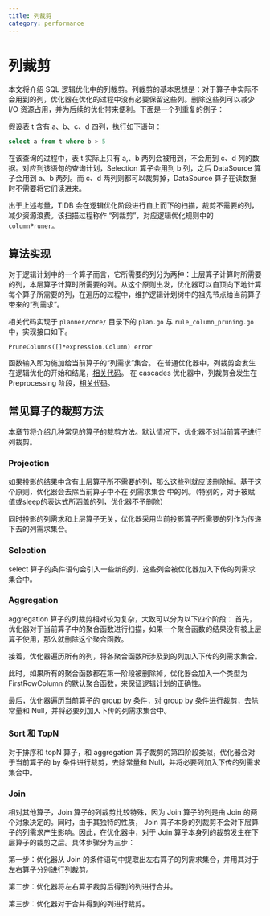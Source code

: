 ```yaml
---
title: 列裁剪
category: performance
---
```


# 列裁剪

本文将介绍 SQL 逻辑优化中的列裁剪。列裁剪的基本思想是：对于算子中实际不会用到的列，优化器在优化的过程中没有必要保留这些列。删除这些列可以减少 I/O 资源占用，并为后续的优化带来便利。下面是一个列重复的例子：

假设表 t 含有 a、b、c、d 四列，执行如下语句：

```sql
select a from t where b > 5
```

在该查询的过程中，表 t 实际上只有 a,、b 两列会被用到，不会用到 c、d 列的数据。对应到该语句的查询计划，Selection 算子会用到 b 列，之后 DataSource 算子会用到 a、b 两列。而 c、d 两列则都可以裁剪掉，DataSource 算子在读数据时不需要将它们读进来。

出于上述考量，TiDB 会在逻辑优化阶段进行自上而下的扫描，裁剪不需要的列，减少资源浪费。该扫描过程称作 “列裁剪”，对应逻辑优化规则中的 `columnPruner`。

## 算法实现

对于逻辑计划中的一个算子而言，它所需要的列分为两种：上层算子计算时所需要的列，本层算子计算时所需要的列。从这个原则出发，优化器可以自顶向下地计算每个算子所需要的列，在遍历的过程中，维护逻辑计划树中的祖先节点给当前算子带来的“列需求”。

相关代码实现于 `planner/core/` 目录下的 `plan.go` 与 `rule_column_pruning.go` 中，实现接口如下。

```goland
PruneColumns([]*expression.Column) error
```

函数输入即为施加给当前算子的“列需求”集合。 在普通优化器中，列裁剪会发生在逻辑优化的开始和结尾，[相关代码](https://github.com/pingcap/tidb/blob/902231076d56fee9074e4c7bcd03a0d0f0d88524/planner/core/optimizer.go#L61)。 在 cascades 优化器中，列裁剪会发生在 Preprocessing 阶段，[相关代码](https://github.com/pingcap/tidb/blob/ded862fbebc555de98e230ef57310f9162725a9e/planner/cascades/optimize.go#L118)。

## 常见算子的裁剪方法

本章节将介绍几种常见的算子的裁剪方法。默认情况下，优化器不对当前算子进行列裁剪。

### Projection

如果投影的结果中含有上层算子所不需要的列，那么这些列就应该删除掉。基于这个原则，优化器会去除当前算子中不在 列需求集合 中的列。（特别的，对于被赋值或sleep的表达式所涵盖的列，优化器不予删除）

同时投影的列需求和上层算子无关，优化器采用当前投影算子所需要的列作为传递下去的列需求集合。

### Selection

select 算子的条件语句会引入一些新的列，这些列会被优化器加入下传的列需求集合中。

### Aggregation

aggregation 算子的列裁剪相对较为复杂，大致可以分为以下四个阶段：
首先，优化器对于当前算子中的聚合函数进行扫描，如果一个聚合函数的结果没有被上层算子使用，那么就删除这个聚合函数。

接着，优化器遍历所有的列，将各聚合函数所涉及到的列加入下传的列需求集合。

此时，如果所有的聚合函数都在第一阶段被删除掉，优化器会加入一个类型为 FirstRowColumn 的默认聚合函数，来保证逻辑计划的正确性。

最后，优化器遍历当前算子的 group by 条件，对 group by 条件进行裁剪，去除常量和 Null，并将必要列加入下传的列需求集合中。

### Sort 和 TopN

对于排序和 topN 算子，和 aggregation 算子裁剪的第四阶段类似，优化器会对于当前算子的 by 条件进行裁剪，去除常量和 Null，并将必要列加入下传的列需求集合中。

### Join

相对其他算子，Join 算子的列裁剪比较特殊，因为 Join 算子的列是由 Join 的两个对象决定的。同时，由于其独特的性质， Join 算子本身的列裁剪不会对下层算子的列需求产生影响。因此，在优化器中，对于 Join 算子本身列的裁剪发生在下层算子的裁剪之后。具体步骤分为三步：

第一步：优化器从 Join 的条件语句中提取出左右算子的列需求集合，并用其对于左右算子分别进行列裁剪。

第二步：优化器将左右算子裁剪后得到的列进行合并。

第三步：优化器对于合并得到的列进行裁剪。
